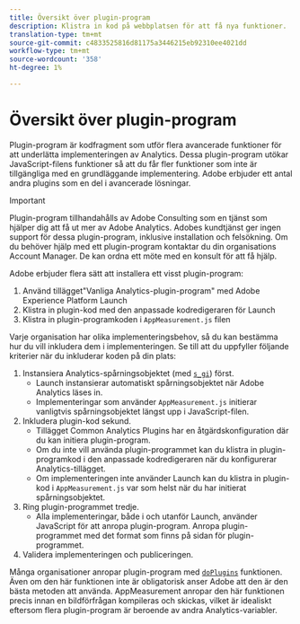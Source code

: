 ```yaml
---
title: Översikt över plugin-program
description: Klistra in kod på webbplatsen för att få nya funktioner.
translation-type: tm+mt
source-git-commit: c4833525816d81175a3446215eb92310ee4021dd
workflow-type: tm+mt
source-wordcount: '358'
ht-degree: 1%

---
```



# Översikt över plugin-program

Plugin-program är kodfragment som utför flera avancerade funktioner för att underlätta implementeringen av Analytics. Dessa plugin-program utökar JavaScript-filens funktioner så att du får fler funktioner som inte är tillgängliga med en grundläggande implementering. Adobe erbjuder ett antal andra plugins som en del i avancerade lösningar.

>[!IMPORTANT]
>
>Plugin-program tillhandahålls av Adobe Consulting som en tjänst som hjälper dig att få ut mer av Adobe Analytics. Adobes kundtjänst ger ingen support för dessa plugin-program, inklusive installation och felsökning. Om du behöver hjälp med ett plugin-program kontaktar du din organisations Account Manager. De kan ordna ett möte med en konsult för att få hjälp.

Adobe erbjuder flera sätt att installera ett visst plugin-program:

1. Använd tillägget&quot;Vanliga Analytics-plugin-program&quot; med Adobe Experience Platform Launch
2. Klistra in plugin-kod med den anpassade kodredigeraren för Launch
3. Klistra in plugin-programkoden i `AppMeasurement.js` filen

Varje organisation har olika implementeringsbehov, så du kan bestämma hur du vill inkludera dem i implementeringen. Se till att du uppfyller följande kriterier när du inkluderar koden på din plats:

1. Instansiera Analytics-spårningsobjektet (med [`s_gi`](../functions/s-gi.md)) först.
   * Launch instansierar automatiskt spårningsobjektet när Adobe Analytics läses in.
   * Implementeringar som använder `AppMeasurement.js` initierar vanligtvis spårningsobjektet längst upp i JavaScript-filen.
2. Inkludera plugin-kod sekund.
   * Tillägget Common Analytics Plugins har en åtgärdskonfiguration där du kan initiera plugin-program.
   * Om du inte vill använda plugin-programmet kan du klistra in plugin-programkod i den anpassade kodredigeraren när du konfigurerar Analytics-tillägget.
   * Om implementeringen inte använder Launch kan du klistra in plugin-kod i `AppMeasurement.js` var som helst när du har initierat spårningsobjektet.
3. Ring plugin-programmet tredje.
   * Alla implementeringar, både i och utanför Launch, använder JavaScript för att anropa plugin-program. Anropa plugin-programmet med det format som finns på sidan för plugin-programmet.
4. Validera implementeringen och publiceringen.

Många organisationer anropar plugin-program med [`doPlugins`](../functions/doplugins.md) funktionen. Även om den här funktionen inte är obligatorisk anser Adobe att den är den bästa metoden att använda. AppMeasurement anropar den här funktionen precis innan en bildförfrågan kompileras och skickas, vilket är idealiskt eftersom flera plugin-program är beroende av andra Analytics-variabler.

